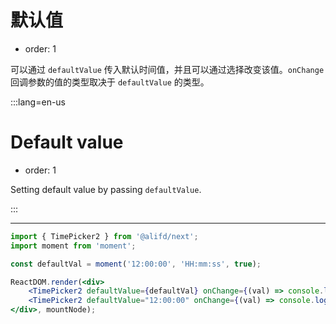 # 默认值

- order: 1

可以通过 `defaultValue` 传入默认时间值，并且可以通过选择改变该值。`onChange` 回调参数的值的类型取决于 `defaultValue` 的类型。

:::lang=en-us
# Default value

- order: 1

Setting default value by passing `defaultValue`.

:::

---

````jsx
import { TimePicker2 } from '@alifd/next';
import moment from 'moment';

const defaultVal = moment('12:00:00', 'HH:mm:ss', true);

ReactDOM.render(<div>
    <TimePicker2 defaultValue={defaultVal} onChange={(val) => console.log(val)} /><br /><br />
    <TimePicker2 defaultValue="12:00:00" onChange={(val) => console.log(val)} />
</div>, mountNode);
````

